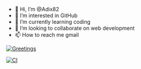 - 👋 Hi, I’m @Adix82
- 👀 I’m interested in GitHub
- 🌱 I’m currently learning coding 
- 💞️ I’m looking to collaborate on web development 
- 📫 How to reach me gmail

<!---
Adix82/Adix82 is a ✨ special ✨ repository because its `README.md` (this file) appears on your GitHub profile.
You can click the Preview link to take a look at your changes.
--->

<!-- This content will not appear in the rendered Markdown -->

[![Greetings](https://github.com/Adix82/Adix82/actions/workflows/greetings.yml/badge.svg)](https://github.com/Adix82/Adix82/actions/workflows/greetings.yml)

[![CI](https://github.com/Adix82/Adix82/actions/workflows/blank.yml/badge.svg)](https://github.com/Adix82/Adix82/actions/workflows/blank.yml)
